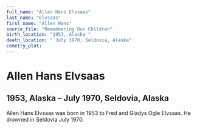 ```yaml
---
full_name: "Allen Hans Elvsaas"
last_name: "Elvsaas"
first_name: "Allen Hans"
source_file: "Remembering Our Children"
birth_location: "1953, Alaska "
death_location: " July 1970, Seldovia, Alaska"
cemetry_plot: 
---
```

# Allen Hans Elvsaas

## 1953, Alaska – July 1970, Seldovia, Alaska

Allen Hans Elvsaas was born in 1953 to Fred and Gladys Ogle Elvsaas. He
drowned in Seldovia July 1970.

